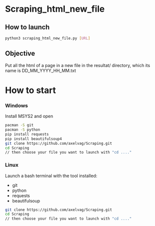# Scraping_html_new_file

## How to launch

```bash
python3 scraping_html_new_file.py [URL]
```
## Objective

Put all the html of a page in a new file in the resultat/ directory, which its name is DD_MM_YYYY_HH_MM.txt


# How to start

### Windows

Install MSYS2 and open

```bash
pacman -S git
pacman -S python
pip install requests
pip install beautifulsoup4
git clone https://github.com/axelvag/Scraping.git
cd Scraping
// then choose your file you want to launch with "cd ...."
```

### Linux

Launch a bash terminal with the tool installed:
- git
- python
- requests
- beautifulsoup

```bash
git clone https://github.com/axelvag/Scraping.git
cd Scraping
// then choose your file you want to launch with "cd ...."
```
